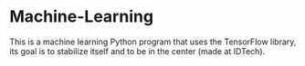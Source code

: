 # Machine-Learning
 This is a machine learning Python program that uses the TensorFlow library, its goal is to stabilize itself and to be in the center (made at IDTech).
